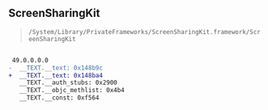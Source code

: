 ## ScreenSharingKit

> `/System/Library/PrivateFrameworks/ScreenSharingKit.framework/ScreenSharingKit`

```diff

 49.0.0.0.0
-  __TEXT.__text: 0x148b9c
+  __TEXT.__text: 0x148ba4
   __TEXT.__auth_stubs: 0x2900
   __TEXT.__objc_methlist: 0x4b4
   __TEXT.__const: 0xf564

```
